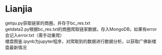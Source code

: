 # Lianjia

getqu.py获取链家的商圈，并存于bc_res.txt  
getdata2.py根据bc_res.txt的商圈爬取链家数据，存入MongoDB，如果有error会记入error.txt（需手动重爬）  
楼盘图鉴.ipynb为jupyter程序，对爬取到的数据进行数据分析，以获取广佛新楼盘最新情况
